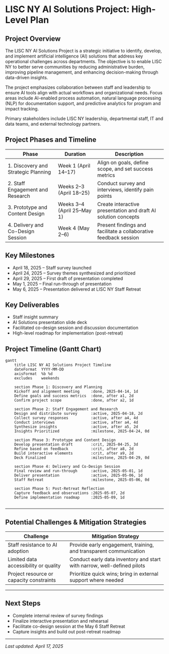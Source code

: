 # LISC NY AI Solutions Project: High-Level Plan

## Project Overview

The LISC NY AI Solutions Project is a strategic initiative to identify, develop, and implement artificial intelligence (AI) solutions that address key operational challenges across departments. The objective is to enable LISC NY to better serve communities by reducing administrative burden, improving pipeline management, and enhancing decision-making through data-driven insights.

The project emphasizes collaboration between staff and leadership to ensure AI tools align with actual workflows and organizational needs. Focus areas include AI-enabled process automation, natural language processing (NLP) for documentation support, and predictive analytics for program and impact tracking.

Primary stakeholders include LISC NY leadership, departmental staff, IT and data teams, and external technology partners.

## Project Phases and Timeline

| Phase                              | Duration                | Description                                                    |
|-----------------------------------|-------------------------|----------------------------------------------------------------|
| 1. Discovery and Strategic Planning | Week 1 (April 14–17)     | Align on goals, define scope, and set success metrics           |
| 2. Staff Engagement and Research    | Weeks 2–3 (April 18–25)  | Conduct survey and interviews, identify pain points             |
| 3. Prototype and Content Design     | Weeks 3–4 (April 25–May 1) | Create interactive presentation and draft AI solution concepts  |
| 4. Delivery and Co-Design Session   | Week 4 (May 2–6)         | Present findings and facilitate a collaborative feedback session |

## Key Milestones

- April 18, 2025 – Staff survey launched  
- April 24, 2025 – Survey themes synthesized and prioritized  
- April 29, 2025 – First draft of presentation completed  
- May 1, 2025 – Final run-through of presentation  
- May 6, 2025 – Presentation delivered at LISC NY Staff Retreat

## Key Deliverables

- Staff insight summary  
- AI Solutions presentation slide deck  
- Facilitated co-design session and discussion documentation  
- High-level roadmap for implementation (post-retreat)

## Project Timeline (Gantt Chart)

```mermaid
gantt
    title LISC NY AI Solutions Project Timeline
    dateFormat  YYYY-MM-DD
    axisFormat  %b %d
    excludes    weekends

    section Phase 1: Discovery and Planning
    Kickoff and alignment meeting     :done, 2025-04-14, 1d
    Define goals and success metrics  :done, after a1, 2d
    Confirm project scope             :done, after a2, 1d

    section Phase 2: Staff Engagement and Research
    Design and distribute survey      :active, 2025-04-18, 2d
    Collect survey responses          :active, after a4, 4d
    Conduct interviews                :active, after a4, 4d
    Synthesize insights               :active, after a5, 2d
    Insights Prioritized              :milestone, 2025-04-24, 0d

    section Phase 3: Prototype and Content Design
    Develop presentation draft        :crit, 2025-04-25, 3d
    Refine based on feedback          :crit, after a8, 2d
    Build interactive elements        :crit, after a9, 2d
    Deck Finalized                    :milestone, 2025-04-29, 0d

    section Phase 4: Delivery and Co-Design Session
    Final review and run-through      :active, 2025-05-01, 1d
    Deliver presentation              :active, 2025-05-06, 1d
    Staff Retreat                     :milestone, 2025-05-06, 0d

    section Phase 5: Post-Retreat Reflection
    Capture feedback and observations :2025-05-07, 2d
    Define implementation roadmap     :2025-05-09, 1d


```

---

## Potential Challenges & Mitigation Strategies

| Challenge                                 | Mitigation Strategy                                                  |
|------------------------------------------|----------------------------------------------------------------------|
| Staff resistance to AI adoption          | Provide early engagement, training, and transparent communication    |
| Limited data accessibility or quality    | Conduct early data inventory and start with narrow, well-defined pilots |
| Project resource or capacity constraints | Prioritize quick wins; bring in external support where needed        |

---

## Next Steps

- Complete internal review of survey findings  
- Finalize interactive presentation and rehearsal  
- Facilitate co-design session at the May 6 Staff Retreat  
- Capture insights and build out post-retreat roadmap  

---

*Last updated: April 17, 2025*

